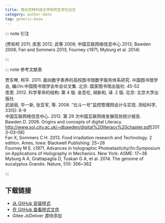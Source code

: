 ```yaml
--- 
title: 西北农林科技大学研究生学位论文 
category: author-date 
tag: generic-base 
--- 
```


<!-- 此文件由脚本自动生成，请勿手动修改！ -->  

  

::: note 引注  

(贾和柯 2011; 库恩 2012; 武等 2008; 中国互联网络信息中心 2012; Bawden 2008; Fan and Sommers 2013; Fourney c1971; Myburg et al. 2014)  

:::  

::: note 参考文献表  

<div class="csl-bib-body">
  <div class="csl-entry second-field-align-false hangingindent-true"> 贾东琴, 柯平. 2011. 面向数字素养的高校图书馆数字服务体系研究. 中国图书馆学会, 编//In:中国图书馆学会年会论文集. 北京: 国家图书馆出版社: 45-52 </div>
  <div class="csl-entry second-field-align-false hangingindent-true"> 库恩. 2012. 科学革命的结构: 第 4 版. 金吾伦, 胡新和, 译. 2 版. 北京: 北京大学出版社 </div>
  <div class="csl-entry second-field-align-false hangingindent-true"> 武丽丽, 华一新, 张亚军, 等. 2008. “北斗一号”监控管理网设计与实现. 测绘科学, 33(5): 8-9 </div>
  <div class="csl-entry second-field-align-false hangingindent-true"> 中国互联网络信息中心. 2012. 第 29 次中国互联网络发展现状统计报告.  </div>
  <div class="csl-entry second-field-align-false hangingindent-true"> Bawden D. 2008. Origins and concepts of digital Literacy. <a href="http://www.soi.city.ac.uk/~dbawden/digital%20literacy%20chapter.pdf">http://www.soi.city.ac.uk/~dbawden/digital%20literacy%20chapter.pdf</a>[2013–03–08] </div>
  <div class="csl-entry second-field-align-false hangingindent-true"> Fan X, Sommers C H. 2013. Food irradiation research and Technology. 2 edition. Ames, Iowa: Blackwell Publishing: 25~26 </div>
  <div class="csl-entry second-field-align-false hangingindent-true"> Fourney M E. c1971. Advances in holographic Photoelasticity//In:Symposium on Applications of Holography in Mechanics. New York: ASME: 17~38 </div>
  <div class="csl-entry second-field-align-false hangingindent-true"> Myburg A A, Grattapaglia D, Tuskan G A, et al. 2014. The genome of eucalyptus Grandis. Nature, 510: 356~362 </div>
</div>
  

:::  

<!-- more -->  

## 下载链接  

- [从 GitHub 安装样式](https://github.com/zotero-cn/styles/./raw/main/src/northwest-a-f-university-thesis/northwest-a-f-university-thesis.csl)  
- [在 GitHub 查看样式文件](https://github.com/zotero-cn/styles/./tree/main/src/northwest-a-f-university-thesis/northwest-a-f-university-thesis.csl)  
- Gitee JsDeliver 源待添加  
